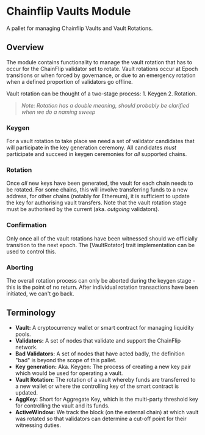 # Chainflip Vaults Module

A pallet for managing Chainflip Vaults and Vault Rotations.

## Overview

The module contains functionality to manage the vault rotation that has to occur for the ChainFlip validator set to
rotate. Vault rotations occur at Epoch transitions or when forced by governance, or due to an emergency rotation when
a defined proportion of validators go offline.

Vault rotation can be thought of a two-stage process: 1. Keygen 2. Rotation.

> *Note: Rotation has a double meaning, should probably be clarified when we do a naming sweep*

### Keygen

For a vault rotation to take place we need a set of validator candidates that will participate in the key
generation ceremony. All candidates *must* participate and succeed in keygen ceremonies for *all* supported chains.

### Rotation

Once *all* new keys have been generated, the vault for each chain needs to be rotated. For some chains, this will
involve transferring funds to a new address, for other chains (notably for Ethereum), it is sufficient to update
the key for authorising vault transfers. Note that the vault rotation stage must be authorised by the current (aka.
*outgoing* validators).

### Confirmation

Only once all of the vault rotations have been witnessed should we officially transition to the next epoch. The
[VaultRotator] trait implementation can be used to control this.

### Aborting

The overall rotation process can only be aborted during the keygen stage - this is the point of no return. After
individual rotation transactions have been initiated, we can't go back.

## Terminology

- **Vault:** A cryptocurrency wallet or smart contract for managing liquidity pools.
- **Validators:** A set of nodes that validate and support the ChainFlip network.
- **Bad Validators:** A set of nodes that have acted badly, the definition "bad" is beyond the scope of
  this pallet.
- **Key generation:** Aka. Keygen: The process of creating a new key pair which would be used for operating a vault.
- **Vault Rotation:** The rotation of a vault whereby funds are transferred to a new wallet or where the controlling key
  of the smart contract is updated.
- **AggKey:** Short for Aggregate Key, which is the multi-party threshold key for controlling the vault and its funds.
- **ActiveWindow:** We track the block (on the external chain) at which vault was rotated so that validators can
  determine a cut-off point for their witnessing duties.